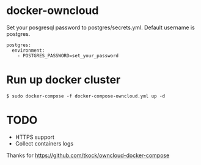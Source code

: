 docker-owncloud
===============

Set your posgresql password to postgres/secrets.yml. Default username is postgres.

	postgres:
	  environment:
	    - POSTGRES_PASSWORD=set_your_password

# Run up docker cluster

	$ sudo docker-compose -f docker-compose-owncloud.yml up -d

# TODO
- HTTPS support
- Collect containers logs

Thanks for https://github.com/tkock/owncloud-docker-compose
